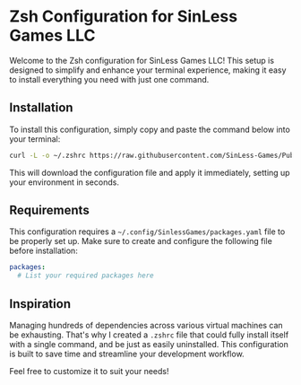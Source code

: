 # Zsh Configuration for SinLess Games LLC

Welcome to the Zsh configuration for SinLess Games LLC! This setup is designed to simplify and enhance your terminal experience, making it easy to install everything you need with just one command.

## Installation

To install this configuration, simply copy and paste the command below into your terminal:

```zsh
curl -L -o ~/.zshrc https://raw.githubusercontent.com/SinLess-Games/Public-Configs/refs/heads/main/zsh/.zshrc && source ~/.zshrc
```

This will download the configuration file and apply it immediately, setting up your environment in seconds.

## Requirements

This configuration requires a `~/.config/SinlessGames/packages.yaml` file to be properly set up. Make sure to create and configure the following file before installation:

```yaml
packages:
  # List your required packages here
```

## Inspiration

Managing hundreds of dependencies across various virtual machines can be exhausting. That's why I created a `.zshrc` file that could fully install itself with a single command, and be just as easily uninstalled. This configuration is built to save time and streamline your development workflow.

Feel free to customize it to suit your needs!

